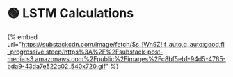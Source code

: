 # 🟢 LSTM Calculations



{% embed url="https://substackcdn.com/image/fetch/$s_!Wn9Z!,f_auto,q_auto:good,fl_progressive:steep/https%3A%2F%2Fsubstack-post-media.s3.amazonaws.com%2Fpublic%2Fimages%2Fc8bf5eb1-94d5-4765-bda9-43da7e522c02_540x720.gif" %}

